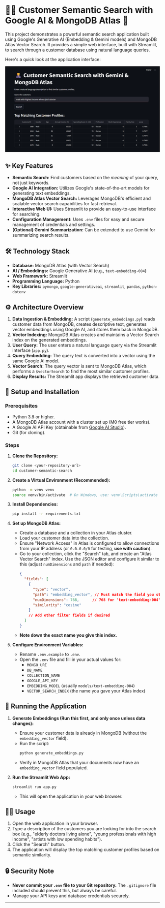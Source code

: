 # 🧑‍💼 Customer Semantic Search with Google AI & MongoDB Atlas 🚀

This project demonstrates a powerful semantic search application built using Google's Generative AI (Embedding & Gemini models) and MongoDB Atlas Vector Search. It provides a simple web interface, built with Streamlit, to search through a customer database using natural language queries.


Here's a quick look at the application interface:

![Application Demo Placeholder](https://github.com/ThinhHoang1/Customer-Semantic-Search-with-Google-AI-MongoDB-Atlas/blob/main/segmentic%20search%20demo.png)

## ✨ Key Features

* **Semantic Search:** Find customers based on the *meaning* of your query, not just keywords.
* **Google AI Integration:** Utilizes Google's state-of-the-art models for generating text embeddings.
* **MongoDB Atlas Vector Search:** Leverages MongoDB's efficient and scalable vector search capabilities for fast retrieval.
* **Interactive Web UI:** Uses Streamlit to provide an easy-to-use interface for searching.
* **Configuration Management:** Uses `.env` files for easy and secure management of credentials and settings.
* **(Optional) Gemini Summarization:** Can be extended to use Gemini for summarizing search results.

## 🛠️ Technology Stack

* **Database:** MongoDB Atlas (with Vector Search)
* **AI / Embeddings:** Google Generative AI (e.g., `text-embedding-004`)
* **Web Framework:** Streamlit
* **Programming Language:** Python
* **Key Libraries:** `pymongo`, `google-generativeai`, `streamlit`, `pandas`, `python-dotenv`

## ⚙️ Architecture Overview

1.  **Data Ingestion & Embedding:** A script (`generate_embeddings.py`) reads customer data from MongoDB, creates descriptive text, generates vector embeddings using Google AI, and stores them back in MongoDB.
2.  **Vector Indexing:** MongoDB Atlas creates and maintains a Vector Search index on the generated embeddings.
3.  **User Query:** The user enters a natural language query via the Streamlit interface (`app.py`).
4.  **Query Embedding:** The query text is converted into a vector using the same Google AI model.
5.  **Vector Search:** The query vector is sent to MongoDB Atlas, which performs a `$vectorSearch` to find the most similar customer profiles.
6.  **Display Results:** The Streamlit app displays the retrieved customer data.

## 🚀 Setup and Installation

### Prerequisites

* Python 3.8 or higher.
* A MongoDB Atlas account with a cluster set up (M0 free tier works).
* A Google AI API Key (obtainable from [Google AI Studio](https://aistudio.google.com/)).
* Git (for cloning).

### Steps

1.  **Clone the Repository:**
    ```bash
    git clone <your-repository-url>
    cd customer-semantic-search
    ```

2.  **Create a Virtual Environment (Recommended):**
    ```bash
    python -m venv venv
    source venv/bin/activate  # On Windows, use: venv\Scripts\activate
    ```

3.  **Install Dependencies:**
    ```bash
    pip install -r requirements.txt
    ```

4.  **Set up MongoDB Atlas:**
    * Create a database and a collection in your Atlas cluster.
    * Load your customer data into the collection.
    * Ensure "Network Access" in Atlas is configured to allow connections from your IP address (or `0.0.0.0/0` for testing, **use with caution**).
    * Go to your collection, click the "Search" tab, and create an "Atlas Vector Search" index. Use the JSON editor and configure it similar to this (adjust `numDimensions` and `path` if needed):
        ```json
        {
          "fields": [
            {
              "type": "vector",
              "path": "embedding_vector", // Must match the field you store embeddings in
              "numDimensions": 768,      // 768 for 'text-embedding-004'
              "similarity": "cosine"
            }
            // Add other filter fields if desired
          ]
        }
        ```
    * **Note down the exact name you give this index.**

5.  **Configure Environment Variables:**
    * Rename `.env.example` to `.env`.
    * Open the `.env` file and fill in your actual values for:
        * `MONGO_URI`
        * `DB_NAME`
        * `COLLECTION_NAME`
        * `GOOGLE_API_KEY`
        * `EMBEDDING_MODEL` (usually `models/text-embedding-004`)
        * `VECTOR_SEARCH_INDEX` (the name you gave your Atlas index)

## 🏃 Running the Application

1.  **Generate Embeddings (Run this first, and only once unless data changes):**
    * Ensure your customer data is already in MongoDB (without the `embedding_vector` field).
    * Run the script:
        ```bash
        python generate_embeddings.py
        ```
    * Verify in MongoDB Atlas that your documents now have an `embedding_vector` field populated.

2.  **Run the Streamlit Web App:**
    ```bash
    streamlit run app.py
    ```
    * This will open the application in your web browser.

## 🧑‍💻 Usage

1.  Open the web application in your browser.
2.  Type a description of the customers you are looking for into the search box (e.g., "elderly doctors living alone", "young professionals with high income", "artists with low spending habits").
3.  Click the "Search" button.
4.  The application will display the top matching customer profiles based on semantic similarity.

## 🔒 Security Note

* **Never commit your `.env` file to your Git repository.** The `.gitignore` file included should prevent this, but always be careful.
* Manage your API keys and database credentials securely.

---
